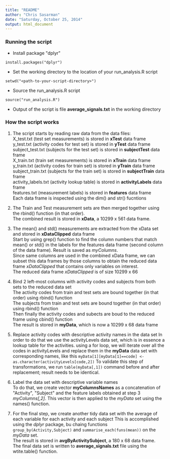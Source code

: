 ```yaml
---
title: "README"
author: "Chris Sasarman"
date: "Saturday, October 25, 2014"
output: html_document
---
```




### Running the script
* Install package "dplyr"
```
install.packages("dplyr")
```
* Set the working directory to the location of your run_analysis.R script
```
setwd("<path-to-your-script-directory>")
```
* Source the run_analysis.R script
```
source("run_analysis.R")
```
* Output of the script is file **average_signals.txt** in the working directory



### How the script works
1. The script starts by reading raw data from the data files:  
 X_test.txt (test set measurements) is stored in **xTest** data frame  
 y_test.txt (activity codes for test set) is stored in **yTest** data frame  
 subject_test.txt (subjects for the test set) is stored in **subjectTest** data frame  
 X_train.txt (train set measurements) is stored in **xTrain** data frame  
 y_train.txt (activity codes for train set) is stored in **yTrain** data frame  
 subject_train.txt (subjects for the train set) is stored in **subjectTrain** data frame  
 activity_labels.txt (activity lookup table) is stored in **activityLabels** data frame  
 features.txt (measurement labels) is stored in **features** data frame  
Each data frame is inspected using the dim() and str() fucntions  

2. The Train and Test measurement sets are then merged together using the rbind() function (in that order).  
The combined result is stored in **xData**, a 10299 x 561 data frame.

3. The mean() and std() measurements are extracted from the xData set and stored in **xDataClipped** data frame  
 Start by using grep() function to find the column numbers that match mean() or std() in the labels for the features data frame (second column of the data frame). Result is saved as *myColumns*.  
 Since same columns are used in the combined xData frame, we can subset this data frames by those columns to obtain the reduced data frame *xDataClipped* that contains only variables on interest.  
 The reduced data frame *xDataClipped* is of size 10299 x 66  

4. Bind 2 left-most columns with activity codes and subjects from both sets to the reduced data set  
 The activity codes from train and test sets are bound together (in that order) using rbind() function  
 The subjects from train and test sets are bound together (in that order) using rbind() function  
 Then finally the activity codes and subects are boud to the reduced frame using cbind() function  
The result is stored in **myData**, which is now a 10299 x 68 data frame  

5. Replace activity codes with descriptive activity names in the data set
In order to do that we use the activityLevels data set, which is in essence a lookup table for the activities.  using a for loop, we will iterate over all the codes in activityLevels and replace them in the **myData** data set with corresponding names, like this ```myData[1][myData[1]==code] <- as.character(activityLevels[code,2])```
To validate this step of transformations, we run ```table(myData[,1])``` command before and after replacement; result needs to be identical.

6. Label the data set with descriptive variable names  
To do that, we create vector **myColumnsNames** as a concatenation of "Activity", "Subject" and the feature labels obtained at step 3 *myColumns[,2]*.  This vector is then applied to the *myData* set using the names() function.

7. For the final step, we create another tidy data set with the average of each variable for each activity and each subject
This is accomplished using the *dplyr* package, bu chaing functions ```group_by(Activity,Subject)``` and ```summarise_each(funs(mean))``` on the *myData* set.  
The result is stored in **avgByActivitySubject**, a 180 x 68 data frame.  
The final data set is written to **average_signals.txt** file using the wtite.table() function.  
